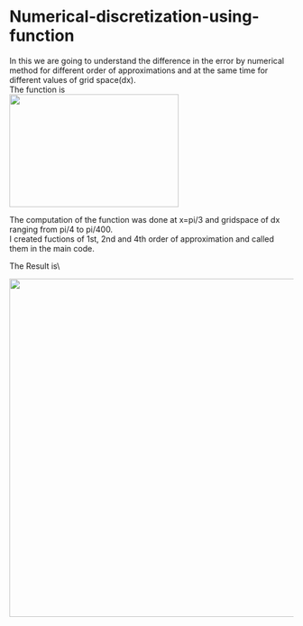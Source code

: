 # Numerical-discretization-using-function
In this we are going to understand the difference in the error by numerical method for different order of approximations and at the same time for different values of grid space(dx).\
The function is\
<img src="https://user-images.githubusercontent.com/74448981/105075379-b48f5100-5aaf-11eb-83c2-88c2cb179a55.png" height="200" width="300">

The computation of the function was done at x=pi/3 and gridspace of dx ranging from pi/4 to pi/400.\
I created fuctions of 1st, 2nd and 4th order of approximation and called them in the main code.



The Result is\ 

<img src="https://user-images.githubusercontent.com/74448981/105629482-3a711a80-5e69-11eb-9293-b06b6a0e85e0.jpg" height="600" width="800">

